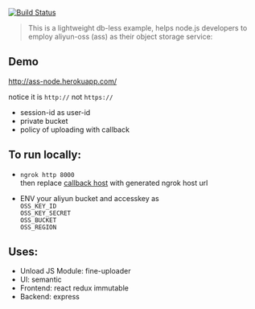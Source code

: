 [![Build Status](https://www.travis-ci.org/ccnuyan/ass-node.svg?branch=master)](https://www.travis-ci.org/ccnuyan/ass-node)

> This is a lightweight db-less example, helps node.js developers to employ aliyun-oss (ass) as their object storage service:

## Demo 

http://ass-node.herokuapp.com/

notice it is `http://` not `https://`

* session-id as user-id
* private bucket
* policy of uploading with callback

## To run locally:

* `ngrok http 8000`  
    then replace [callback host](./serverConfig/common.js#line1) with generated ngrok host url

* ENV your aliyun bucket and accesskey as  
    `OSS_KEY_ID`  
    `OSS_KEY_SECRET`  
    `OSS_BUCKET`  
    `OSS_REGION`  

## Uses:

* Unload JS Module: fine-uploader
* UI: semantic
* Frontend: react redux immutable
* Backend: express